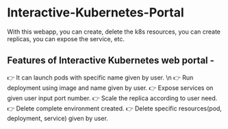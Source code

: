 # Interactive-Kubernetes-Portal

With this webapp, you can create, delete the k8s resources, you can create replicas, you can expose the service, etc.

## Features of Interactive Kubernetes web portal -
👉 It can launch pods with specific name given by user. \n
👉 Run deployment using image and name given by user. 
👉 Expose services on given user input port number. 
👉 Scale the replica according to user need. 
👉 Delete complete environment created. 
👉 Delete specific resources(pod, deployment, service) given by user.
